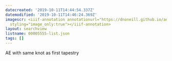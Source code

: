 ```yaml
---
datecreated: '2019-10-11T14:44:54.337Z'
datemodified: '2019-10-11T14:46:24.369Z'
imagescr: <iiif-annotation annotationurl="https://dnoneill.github.io/annotate/annotations/b01ac77d-ec35-11e9-b64d-88e9fe7026e8.json"
  styling="image_only:true"></iiif-annotation>
layout: searchview
listname: 00005555-list.json
tags: []
---
```

AE with same knot as first tapestry